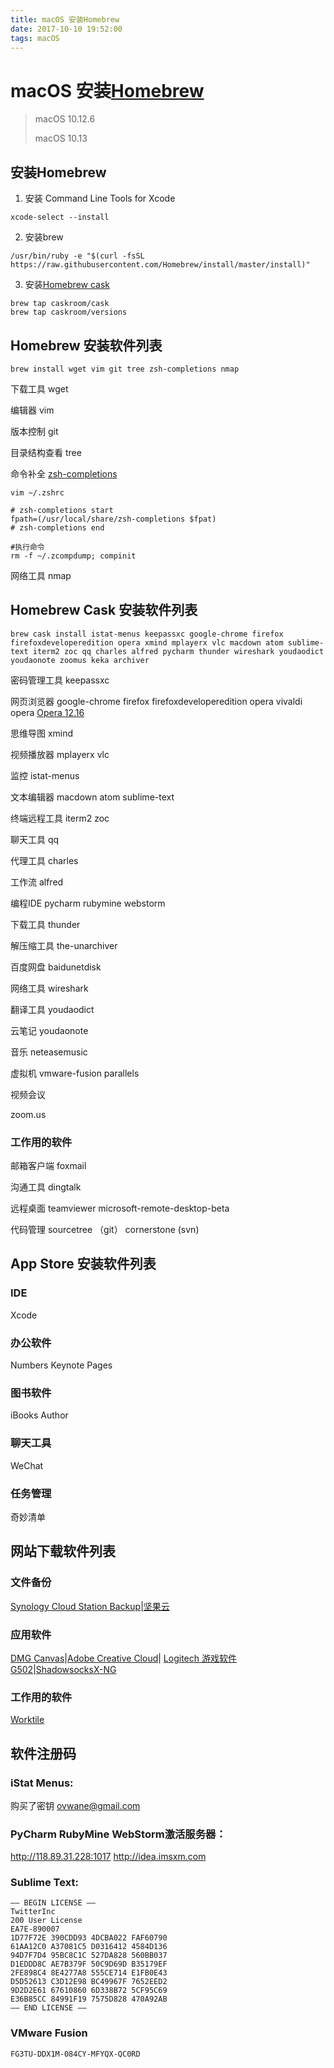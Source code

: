```yaml
---
title: macOS 安装Homebrew
date: 2017-10-10 19:52:00
tags: macOS
---
```


# macOS 安装[Homebrew](https://brew.sh)

> macOS 10.12.6
>
> macOS 10.13

## 安装Homebrew
1. 安装 Command Line Tools for Xcode
```
xcode-select --install
```

2. 安装brew
```
/usr/bin/ruby -e "$(curl -fsSL https://raw.githubusercontent.com/Homebrew/install/master/install)"
```

3. 安装[Homebrew cask](http://caskroom.github.io)
```
brew tap caskroom/cask
brew tap caskroom/versions
```

## Homebrew 安装软件列表
```
brew install wget vim git tree zsh-completions nmap
```

下载工具
wget

编辑器
vim

版本控制
git

目录结构查看
tree

命令补全
[zsh-completions](http://icarus4.logdown.com/posts/177661-from-bash-to-zsh-setup-tips)
```
vim ~/.zshrc

# zsh-completions start
fpath=(/usr/local/share/zsh-completions $fpat)
# zsh-completions end

#执行命令
rm -f ~/.zcompdump; compinit
```

网络工具
nmap

## Homebrew Cask 安装软件列表
```shell
brew cask install istat-menus keepassxc google-chrome firefox firefoxdeveloperedition opera xmind mplayerx vlc macdown atom sublime-text iterm2 zoc qq charles alfred pycharm thunder wireshark youdaodict youdaonote zoomus keka archiver
```

密码管理工具
keepassxc

网页浏览器
google-chrome
firefox
firefoxdeveloperedition
opera
vivaldi
opera
[Opera 12.16](http://get.geo.opera.com/pub/opera/mac/1216/)

思维导图
xmind

视频播放器
mplayerx
vlc

监控
istat-menus

文本编辑器
macdown
atom
sublime-text

终端远程工具
iterm2
zoc

聊天工具
qq

代理工具
charles

工作流
alfred

编程IDE
pycharm
rubymine
webstorm

下载工具
thunder

解压缩工具
the-unarchiver

百度网盘
baidunetdisk

网络工具
wireshark

翻译工具
youdaodict 

云笔记
youdaonote

音乐
neteasemusic

虚拟机
vmware-fusion
parallels

视频会议

zoom.us

### 工作用的软件
邮箱客户端
foxmail

沟通工具
dingtalk

远程桌面
teamviewer
microsoft-remote-desktop-beta

代码管理
sourcetree （git）
cornerstone (svn)

## App Store 安装软件列表
### IDE
Xcode

### 办公软件
Numbers
Keynote
Pages

### 图书软件
iBooks Author

### 聊天工具
WeChat

### 任务管理
奇妙清单

## 网站下载软件列表
### 文件备份
[Synology Cloud Station Backup](https://www.synology.cn/zh-cn/support/download/DS416play#utilities)|[坚果云](https://www.jianguoyun.com/s/downloads)

### 应用软件
[DMG Canvas](http://www.araelium.com/dmgcanvas)|[Adobe Creative Cloud](https://creative.adobe.com/products/creative-cloud)| [Logitech 游戏软件 G502](http://support.logitech.com.cn/zh_cn/product/g502-proteus-core-tunable-gaming-mouse/downloads)|[ShadowsocksX-NG](https://github.com/shadowsocks/ShadowsocksX-NG/releases)


### 工作用的软件
[Worktile](https://my.worktile.com/mobile)

## 软件注册码
### iStat Menus:
购买了密钥 ovwane@gmail.com

### PyCharm RubyMine WebStorm激活服务器：
http://118.89.31.228:1017
http://idea.imsxm.com

### Sublime Text:
```
—– BEGIN LICENSE —–
TwitterInc
200 User License
EA7E-890007
1D77F72E 390CDD93 4DCBA022 FAF60790
61AA12C0 A37081C5 D0316412 4584D136
94D7F7D4 95BC8C1C 527DA828 560BB037
D1EDDD8C AE7B379F 50C9D69D B35179EF
2FE898C4 8E4277A8 555CE714 E1FB0E43
D5D52613 C3D12E98 BC49967F 7652EED2
9D2D2E61 67610860 6D338B72 5CF95C69
E36B85CC 84991F19 7575D828 470A92AB
—— END LICENSE ——
```

### VMware Fusion
```
FG3TU-DDX1M-084CY-MFYQX-QC0RD
```

